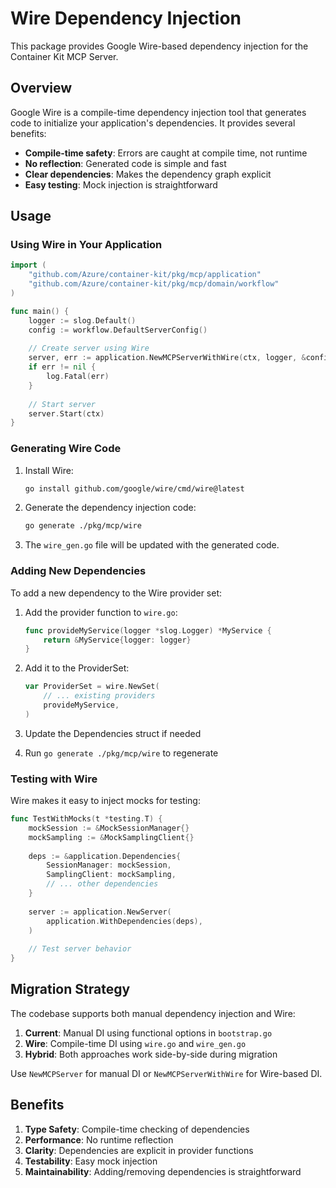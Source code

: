 # Wire Dependency Injection

This package provides Google Wire-based dependency injection for the Container Kit MCP Server.

## Overview

Google Wire is a compile-time dependency injection tool that generates code to initialize your application's dependencies. It provides several benefits:

- **Compile-time safety**: Errors are caught at compile time, not runtime
- **No reflection**: Generated code is simple and fast
- **Clear dependencies**: Makes the dependency graph explicit
- **Easy testing**: Mock injection is straightforward

## Usage

### Using Wire in Your Application

```go
import (
    "github.com/Azure/container-kit/pkg/mcp/application"
    "github.com/Azure/container-kit/pkg/mcp/domain/workflow"
)

func main() {
    logger := slog.Default()
    config := workflow.DefaultServerConfig()
    
    // Create server using Wire
    server, err := application.NewMCPServerWithWire(ctx, logger, &config)
    if err != nil {
        log.Fatal(err)
    }
    
    // Start server
    server.Start(ctx)
}
```

### Generating Wire Code

1. Install Wire:
   ```bash
   go install github.com/google/wire/cmd/wire@latest
   ```

2. Generate the dependency injection code:
   ```bash
   go generate ./pkg/mcp/wire
   ```

3. The `wire_gen.go` file will be updated with the generated code.

### Adding New Dependencies

To add a new dependency to the Wire provider set:

1. Add the provider function to `wire.go`:
   ```go
   func provideMyService(logger *slog.Logger) *MyService {
       return &MyService{logger: logger}
   }
   ```

2. Add it to the ProviderSet:
   ```go
   var ProviderSet = wire.NewSet(
       // ... existing providers
       provideMyService,
   )
   ```

3. Update the Dependencies struct if needed
4. Run `go generate ./pkg/mcp/wire` to regenerate

### Testing with Wire

Wire makes it easy to inject mocks for testing:

```go
func TestWithMocks(t *testing.T) {
    mockSession := &MockSessionManager{}
    mockSampling := &MockSamplingClient{}
    
    deps := &application.Dependencies{
        SessionManager: mockSession,
        SamplingClient: mockSampling,
        // ... other dependencies
    }
    
    server := application.NewServer(
        application.WithDependencies(deps),
    )
    
    // Test server behavior
}
```

## Migration Strategy

The codebase supports both manual dependency injection and Wire:

1. **Current**: Manual DI using functional options in `bootstrap.go`
2. **Wire**: Compile-time DI using `wire.go` and `wire_gen.go`
3. **Hybrid**: Both approaches work side-by-side during migration

Use `NewMCPServer` for manual DI or `NewMCPServerWithWire` for Wire-based DI.

## Benefits

1. **Type Safety**: Compile-time checking of dependencies
2. **Performance**: No runtime reflection
3. **Clarity**: Dependencies are explicit in provider functions
4. **Testability**: Easy mock injection
5. **Maintainability**: Adding/removing dependencies is straightforward